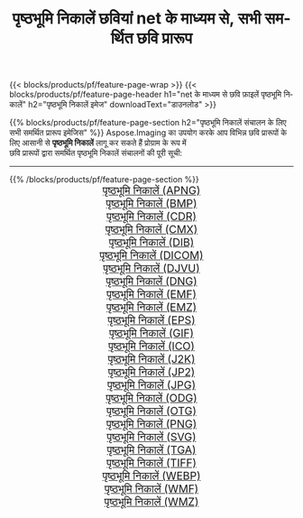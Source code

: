 ﻿---
title: पृष्ठभूमि निकालें छवियां net के माध्यम से, सभी समर्थित छवि प्रारूप 
weight: 3920
url: /hi/net/remove-background 
lang: hi
langdirlevel: 2
locales: zh-hans,ja,it,ru,de,es,fr,nl,id,lt,pl,pt,vi,tr,ko,zh-hant,ar,hi,th,sv,cs,uk,he
description: Aspose.Imaging का उपयोग करके आप net के माध्यम से आसानी से पृष्ठभूमि निकालें चित्र बना सकते हैं
---

{{< blocks/products/pf/feature-page-wrap >}}
{{< blocks/products/pf/feature-page-header h1="net के माध्यम से छवि फ़ाइलें पृष्ठभूमि निकालें" h2="पृष्ठभूमि निकालें इमेज" downloadText="डाउनलोड" >}}


{{% blocks/products/pf/feature-page-section  h2="पृष्ठभूमि निकालें संचालन के लिए सभी समर्थित प्रारूप इमेजिस" %}}
Aspose.Imaging का उपयोग करके आप विभिन्न छवि प्रारूपों के लिए आसानी से **पृष्ठभूमि निकालें** लागू कर सकते हैं प्रोग्राम के रूप में
<br/>
छवि प्रारूपों द्वारा समर्थित पृष्ठभूमि निकालें संचालनों की पूरी सूची:
<hr/>
{{% /blocks/products/pf/feature-page-section %}}
<div class="container-fluid productfamilypage bg-gray">
    <div class="convertypes bg-gray agp-content section">
        <div class="container">
		<div class="row other-converters" style="gap: 10px;font-size: 19px;text-align:center;">
		    <div class='col-md-2 other-converter remove-lp remove-rp'><a href="/imaging/hi/net/remove-background/apng" style="padding:15px;">पृष्ठभूमि निकालें (APNG)</a></div><div class='col-md-2 other-converter remove-lp remove-rp'><a href="/imaging/hi/net/remove-background/bmp" style="padding:15px;">पृष्ठभूमि निकालें (BMP)</a></div><div class='col-md-2 other-converter remove-lp remove-rp'><a href="/imaging/hi/net/remove-background/cdr" style="padding:15px;">पृष्ठभूमि निकालें (CDR)</a></div><div class='col-md-2 other-converter remove-lp remove-rp'><a href="/imaging/hi/net/remove-background/cmx" style="padding:15px;">पृष्ठभूमि निकालें (CMX)</a></div><div class='col-md-2 other-converter remove-lp remove-rp'><a href="/imaging/hi/net/remove-background/dib" style="padding:15px;">पृष्ठभूमि निकालें (DIB)</a></div><div class='col-md-2 other-converter remove-lp remove-rp'><a href="/imaging/hi/net/remove-background/dicom" style="padding:15px;">पृष्ठभूमि निकालें (DICOM)</a></div><div class='col-md-2 other-converter remove-lp remove-rp'><a href="/imaging/hi/net/remove-background/djvu" style="padding:15px;">पृष्ठभूमि निकालें (DJVU)</a></div><div class='col-md-2 other-converter remove-lp remove-rp'><a href="/imaging/hi/net/remove-background/dng" style="padding:15px;">पृष्ठभूमि निकालें (DNG)</a></div><div class='col-md-2 other-converter remove-lp remove-rp'><a href="/imaging/hi/net/remove-background/emf" style="padding:15px;">पृष्ठभूमि निकालें (EMF)</a></div><div class='col-md-2 other-converter remove-lp remove-rp'><a href="/imaging/hi/net/remove-background/emz" style="padding:15px;">पृष्ठभूमि निकालें (EMZ)</a></div><div class='col-md-2 other-converter remove-lp remove-rp'><a href="/imaging/hi/net/remove-background/eps" style="padding:15px;">पृष्ठभूमि निकालें (EPS)</a></div><div class='col-md-2 other-converter remove-lp remove-rp'><a href="/imaging/hi/net/remove-background/gif" style="padding:15px;">पृष्ठभूमि निकालें (GIF)</a></div><div class='col-md-2 other-converter remove-lp remove-rp'><a href="/imaging/hi/net/remove-background/ico" style="padding:15px;">पृष्ठभूमि निकालें (ICO)</a></div><div class='col-md-2 other-converter remove-lp remove-rp'><a href="/imaging/hi/net/remove-background/j2k" style="padding:15px;">पृष्ठभूमि निकालें (J2K)</a></div><div class='col-md-2 other-converter remove-lp remove-rp'><a href="/imaging/hi/net/remove-background/jp2" style="padding:15px;">पृष्ठभूमि निकालें (JP2)</a></div><div class='col-md-2 other-converter remove-lp remove-rp'><a href="/imaging/hi/net/remove-background/jpg" style="padding:15px;">पृष्ठभूमि निकालें (JPG)</a></div><div class='col-md-2 other-converter remove-lp remove-rp'><a href="/imaging/hi/net/remove-background/odg" style="padding:15px;">पृष्ठभूमि निकालें (ODG)</a></div><div class='col-md-2 other-converter remove-lp remove-rp'><a href="/imaging/hi/net/remove-background/otg" style="padding:15px;">पृष्ठभूमि निकालें (OTG)</a></div><div class='col-md-2 other-converter remove-lp remove-rp'><a href="/imaging/hi/net/remove-background/png" style="padding:15px;">पृष्ठभूमि निकालें (PNG)</a></div><div class='col-md-2 other-converter remove-lp remove-rp'><a href="/imaging/hi/net/remove-background/svg" style="padding:15px;">पृष्ठभूमि निकालें (SVG)</a></div><div class='col-md-2 other-converter remove-lp remove-rp'><a href="/imaging/hi/net/remove-background/tga" style="padding:15px;">पृष्ठभूमि निकालें (TGA)</a></div><div class='col-md-2 other-converter remove-lp remove-rp'><a href="/imaging/hi/net/remove-background/tiff" style="padding:15px;">पृष्ठभूमि निकालें (TIFF)</a></div><div class='col-md-2 other-converter remove-lp remove-rp'><a href="/imaging/hi/net/remove-background/webp" style="padding:15px;">पृष्ठभूमि निकालें (WEBP)</a></div><div class='col-md-2 other-converter remove-lp remove-rp'><a href="/imaging/hi/net/remove-background/wmf" style="padding:15px;">पृष्ठभूमि निकालें (WMF)</a></div><div class='col-md-2 other-converter remove-lp remove-rp'><a href="/imaging/hi/net/remove-background/wmz" style="padding:15px;">पृष्ठभूमि निकालें (WMZ)</a></div>
                </div>
        </div>
    </div>
</div>
<br/>
